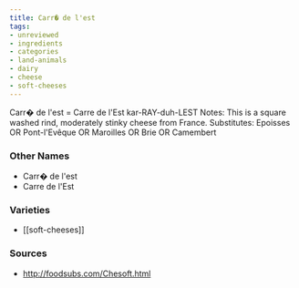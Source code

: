 ```yaml
---
title: Carr� de l'est
tags:
- unreviewed
- ingredients
- categories
- land-animals
- dairy
- cheese
- soft-cheeses
---
```

Carr� de l'est = Carre de l'Est kar-RAY-duh-LEST Notes: This is a square washed rind, moderately stinky cheese from France. Substitutes: Epoisses OR Pont-l'Evêque OR Maroilles OR Brie OR Camembert

### Other Names

* Carr� de l'est
* Carre de l'Est

### Varieties

* [[soft-cheeses]]

### Sources
* http://foodsubs.com/Chesoft.html
